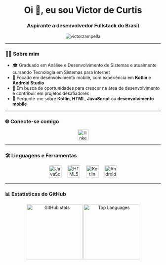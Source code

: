 <h1 align="center">Oi 👋, eu sou Victor de Curtis</h1>
<h3 align="center">Aspirante a desenvolvedor Fullstack do Brasil</h3>

<p align="center">
  <img src="https://komarev.com/ghpvc/?username=victorzampella&label=Profile%20views&color=0e75b6&style=flat" alt="victorzampella" />
</p>

---

### 🧑‍💻 Sobre mim
- 🎓 Graduado em Análise e Desenvolvimento de Sistemas e atualmente cursando Tecnologia em Sistemas para Internet
- 📱 Focado em desenvolvimento mobile, com experiência em **Kotlin** e **Android Studio**
- 🚀 Em busca de oportunidades para crescer na área de desenvolvimento e contribuir em projetos desafiadores
- 💬 Pergunte-me sobre **Kotlin**, **HTML**, **JavaScript** ou **desenvolvimento mobile**

---

### 🌐 Conecte-se comigo
<p align="center">
  <a href="https://www.linkedin.com/in/victor-zampella/" target="_blank">
    <img src="https://img.shields.io/static/v1?message=LinkedIn&logo=linkedin&label=&color=0077B5&logoColor=white&labelColor=&style=for-the-badge" height="35" alt="linkedin logo"/>
  </a>
</p>

---

### 🛠️ Linguagens e Ferramentas
<p align="center">
  <img src="https://cdn.jsdelivr.net/gh/devicons/devicon/icons/javascript/javascript-original.svg" height="40" alt="JavaScript logo" />
  <img width="12"/>
  <img src="https://cdn.jsdelivr.net/gh/devicons/devicon/icons/html5/html5-original.svg" height="40" alt="HTML5 logo" />
  <img width="12"/>
  <img src="https://cdn.jsdelivr.net/gh/devicons/devicon/icons/kotlin/kotlin-original.svg" height="40" alt="Kotlin logo" />
  <img width="12"/>
  <img src="https://cdn.jsdelivr.net/gh/devicons/devicon/icons/androidstudio/androidstudio-original.svg" height="40" alt="Android Studio logo" />
</p>

---

### 📊 Estatísticas do GitHub
<p align="center">
  <img src="https://github-readme-stats.vercel.app/api?username=victorzampella&show_icons=true&theme=radical" height="180" alt="GitHub stats" />
  <img src="https://github-readme-stats.vercel.app/api/top-langs/?username=victorzampella&layout=compact&theme=radical" height="180" alt="Top Languages" />
</p>
